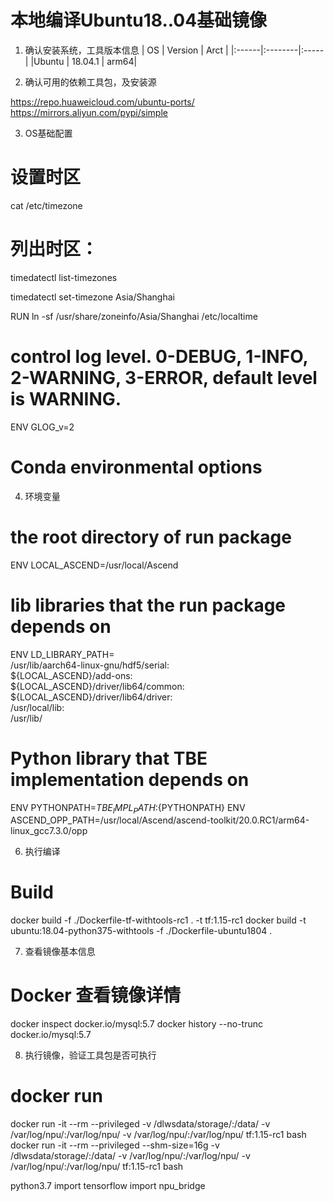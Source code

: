本地编译Ubuntu18..04基础镜像
=========================================================================


1. 确认安装系统，工具版本信息
| OS    | Version | Arct |
|:------|:--------|:-----|
|Ubuntu | 18.04.1 | arm64|

2. 确认可用的依赖工具包，及安装源

https://repo.huaweicloud.com/ubuntu-ports/
https://mirrors.aliyun.com/pypi/simple

3. OS基础配置

# 设置时区
cat /etc/timezone
# 列出时区：
timedatectl list-timezones

timedatectl set-timezone Asia/Shanghai

RUN ln -sf /usr/share/zoneinfo/Asia/Shanghai /etc/localtime

# control log level. 0-DEBUG, 1-INFO, 2-WARNING, 3-ERROR, default level is WARNING.
ENV GLOG_v=2
# Conda environmental options

4. 环境变量

# the root directory of run package
ENV LOCAL_ASCEND=/usr/local/Ascend
# lib libraries that the run package depends on
ENV LD_LIBRARY_PATH=\
/usr/lib/aarch64-linux-gnu/hdf5/serial:\
${LOCAL_ASCEND}/add-ons:\
${LOCAL_ASCEND}/driver/lib64/common:\
${LOCAL_ASCEND}/driver/lib64/driver:\
/usr/local/lib\:\
/usr/lib/

# Python library that TBE implementation depends on
ENV PYTHONPATH=${TBE_IMPL_PATH}:${PYTHONPATH}
ENV ASCEND_OPP_PATH=/usr/local/Ascend/ascend-toolkit/20.0.RC1/arm64-linux_gcc7.3.0/opp

6. 执行编译

# Build 
docker build -f ./Dockerfile-tf-withtools-rc1  .  -t tf:1.15-rc1
docker build -t ubuntu:18.04-python375-withtools -f ./Dockerfile-ubuntu1804 .  

7. 查看镜像基本信息
# Docker 查看镜像详情
docker inspect docker.io/mysql:5.7
docker history --no-trunc docker.io/mysql:5.7

8. 执行镜像，验证工具包是否可执行
# docker run
docker run -it --rm --privileged -v /dlwsdata/storage/:/data/ -v /var/log/npu/:/var/log/npu/ -v /var/log/npu/:/var/log/npu/ tf:1.15-rc1 bash
docker run -it --rm --privileged --shm-size=16g -v /dlwsdata/storage/:/data/ -v /var/log/npu/:/var/log/npu/ -v /var/log/npu/:/var/log/npu/ tf:1.15-rc1 bash 

python3.7
import tensorflow
import npu_bridge